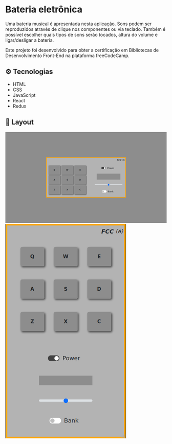 # Bateria eletrônica

Uma bateria musical é apresentada nesta aplicação. Sons podem ser reproduzidos através de clique nos componentes ou via teclado. Também é possível escolher quais tipos de sons serão tocados, altura do volume e ligar/desligar a bateria.

Este projeto foi desenvolvido para obter a certificação em Bibliotecas de Desenvolvimento Front-End na plataforma freeCodeCamp.

##  :gear: Tecnologias

- HTML
- CSS
- JavaScript
- React
- Redux

##  :art: Layout

![layout1](img/layout1.png)
![layout2](img/layout2.png)